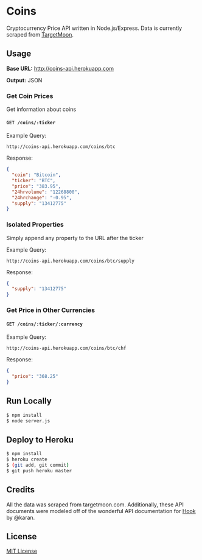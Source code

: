 # Coins

Cryptocurrency Price API written in Node.js/Express. Data is currently scraped from [TargetMoon](http://targetmoon.com/).

## Usage
**Base URL:** http://coins-api.herokuapp.com

**Output:** JSON

### Get Coin Prices

Get information about coins

#### `GET /coins/:ticker`

Example Query:
```
http://coins-api.herokuapp.com/coins/btc
```

Response:
```json
{
  "coin": "Bitcoin",
  "ticker": "BTC",
  "price": "383.95",
  "24hrvolume": "12268800",
  "24hrchange": "-0.95",
  "supply": "13412775"
}
```
### Isolated Properties

Simply append any property to the URL after the ticker

Example Query:
```
http://coins-api.herokuapp.com/coins/btc/supply
```

Response:
```json
{
  "supply": "13412775"
}
```

### Get Price in Other Currencies

#### `GET /coins/:ticker/:currency`

Example Query:
```
http://coins-api.herokuapp.com/coins/btc/chf
```

Response:
```json
{
  "price": "368.25"
}
```

## Run Locally
```sh
$ npm install
$ node server.js
```

## Deploy to Heroku 
```sh
$ npm install
$ heroku create
$ (git add, git commit)
$ git push heroku master
```

## Credits
All the data was scraped from targetmoon.com. Additionally, these API documents were modeled off of the wonderful API documentation for [Hook](https://github.com/karan/Hook) by @karan.

## License
[MIT License](LICENSE)
